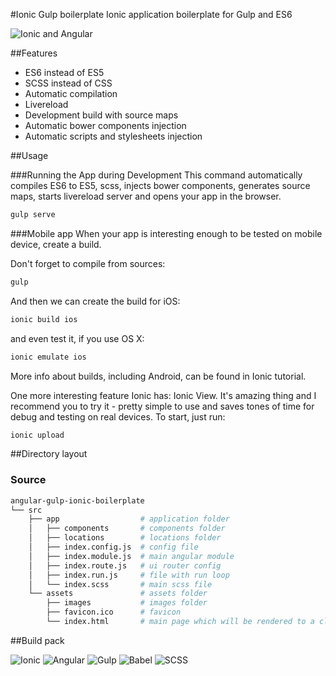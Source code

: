 #Ionic Gulp boilerplate
Ionic application boilerplate for Gulp and ES6

![Ionic and Angular](http://moduscreate.com/wp-content/uploads/2014/01/ionic-angular-opti.png)

##Features
* ES6 instead of ES5
* SCSS instead of CSS
* Automatic compilation
* Livereload
* Development build with source maps
* Automatic bower components injection
* Automatic scripts and stylesheets injection

##Usage

###Running the App during Development
This command automatically compiles ES6 to ES5, scss, injects bower components, generates source maps, starts livereload server and opens your app in the browser.

```sh
gulp serve
```
###Mobile app
When your app is interesting enough to be tested on mobile device, create a build.

Don't forget to compile from sources:
```sh
gulp
```

And then we can create the build for iOS:

```sh
ionic build ios
```

and even test it, if you use OS X:

```sh
ionic emulate ios
``` 

More info about builds, including Android, can be found in Ionic tutorial.
 
One more interesting feature Ionic has: Ionic View. It's amazing thing and I recommend you to try it - pretty simple to use and saves tones of time for debug and testing on real devices. To start, just run:

```sh
ionic upload
```

##Directory layout

### Source

```sh
angular-gulp-ionic-boilerplate
└── src
    ├── app                  # application folder
    │   ├── components       # components folder
    │   ├── locations        # locations folder
    │   ├── index.config.js  # config file
    │   ├── index.module.js  # main angular module
    │   ├── index.route.js   # ui router config
    │   ├── index.run.js     # file with run loop
    │   └── index.scss       # main scss file
    └── assets               # assets folder
        ├── images           # images folder
        ├── favicon.ico      # favicon
        └── index.html       # main page which will be rendered to a client
```

##Build pack

![Ionic](http://dndigital.net/wp-content/uploads/2015/03/ionic-logo-blog-767x355.png)
![Angular](https://upload.wikimedia.org/wikipedia/commons/thumb/c/ca/AngularJS_logo.svg/695px-AngularJS_logo.svg.png)
![Gulp](https://avatars0.githubusercontent.com/u/6200624?v=3&s=400)
![Babel](https://mscblogs.blob.core.windows.net/media/dwahlin/Windows-Live-Writer/2272876fb5e4_BAB3/image_8.png)
![SCSS](http://sass-lang.com/assets/img/logos/logo-b6e1ef6e.svg)

